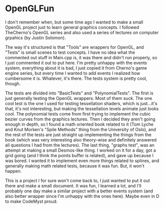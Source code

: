 # OpenGLFun
I don't remember when, but some time ago I wanted to make a small OpenGL project just to learn general graphics concepts.
I followed TheCherno's OpenGL series and also used a series of lectures on computer grpahics (by Justin Solomon).

The way it's structured is that "Tools" are wrappers for OpenGL, and "Tests" is small scenes to test concepts. I have no idea what the commented out stuff in Main.cpp is, it was there and didn't run properly, so I just commented it out to put here.
I'm pretty unhappy with the events system, everything about it is bad, I just copied it from Cherno's game engine series, but every time I wanted to add events I realized how cumbersome it is. Whatever, it's there. The tests system is pretty cool, though.

The tests are divided into "BasicTests" and "PolynomialTests". The first is just generally testing the OpenGL wrappers. Most of them suck. The one cool test is the one I used for testing tessellation shaders, which is just...it's that, it's not interesting, but making the tessellation levels animate just looks cool.
The polynomial tests come from first trying to implement the cubic bezier curves from the graphics lectures. Then I decided they aren't going enough in depth, so I found a math oriented book related to it (Tom Lyche and Knut Morken's "Spile Methods" thing from the University of Oslo), and the rest of the tests are just straight up implementing the things from the book (which was very interesting also theory-wise and definitely answered all questions I had from the lectures).
The last thing, "graphs test", was an attempt at making a small Desmos-like thing. I worked on it for a day, got a grid going (and I think the points buffer is related), and gave up because I was bored. I wanted it to implement even more things related to splines, and generally making math related tests, because it was fun. But, it won't happen.

This is a project I for sure won't come back to, I just wanted to put it out there and make a small document. It was fun, I learned a lot, and I'll probably one day make a similar project with a better events system (and also better wrapper since I'm unhappy with the ones here). Maybe even in D to make CodeMyst proud.

